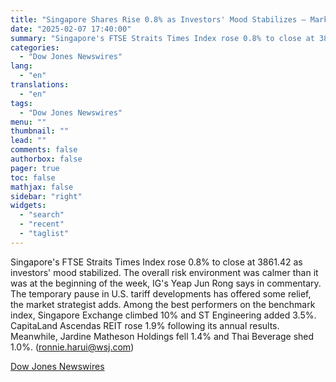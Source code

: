 ```yaml
---
title: "Singapore Shares Rise 0.8% as Investors' Mood Stabilizes — Market Talk"
date: "2025-02-07 17:40:00"
summary: "Singapore's FTSE Straits Times Index rose 0.8% to close at 3861.42 as investors' mood stabilized. The overall risk environment was calmer than it was at the beginning of the week, IG's Yeap Jun Rong says in commentary. The temporary pause in U.S. tariff developments has offered some relief, the market..."
categories:
  - "Dow Jones Newswires"
lang:
  - "en"
translations:
  - "en"
tags:
  - "Dow Jones Newswires"
menu: ""
thumbnail: ""
lead: ""
comments: false
authorbox: false
pager: true
toc: false
mathjax: false
sidebar: "right"
widgets:
  - "search"
  - "recent"
  - "taglist"
---
```


Singapore's FTSE Straits Times Index rose 0.8% to close at 3861.42 as investors' mood stabilized. The overall risk environment was calmer than it was at the beginning of the week, IG's Yeap Jun Rong says in commentary. The temporary pause in U.S. tariff developments has offered some relief, the market strategist adds. Among the best performers on the benchmark index, Singapore Exchange climbed 10% and ST Engineering added 3.5%. CapitaLand Ascendas REIT rose 1.9% following its annual results. Meanwhile, Jardine Matheson Holdings fell 1.4% and Thai Beverage shed 1.0%. (ronnie.harui@wsj.com)

[Dow Jones Newswires](https://www.tradingview.com/news/DJN_DN20250207003788:0/)
